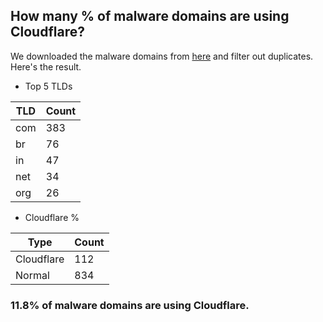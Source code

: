 ## How many % of malware domains are using Cloudflare?


We downloaded the malware domains from [here](https://urlhaus.abuse.ch) and filter out duplicates.
Here's the result.


[//]: # (start replacement)


- Top 5 TLDs

| TLD | Count |
| --- | --- |
| com | 383 |
| br | 76 |
| in | 47 |
| net | 34 |
| org | 26 |


- Cloudflare %

| Type | Count |
| --- | --- |
| Cloudflare | 112 |
| Normal | 834 |


### 11.8% of malware domains are using Cloudflare.
